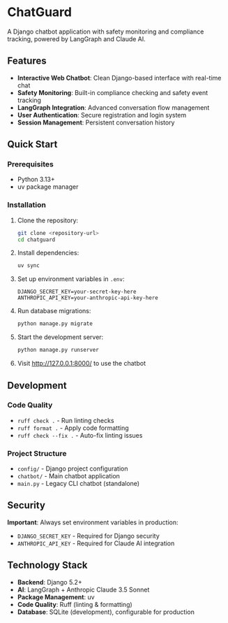 # ChatGuard

A Django chatbot application with safety monitoring and compliance tracking, powered by LangGraph and Claude AI.

## Features

- **Interactive Web Chatbot**: Clean Django-based interface with real-time chat
- **Safety Monitoring**: Built-in compliance checking and safety event tracking
- **LangGraph Integration**: Advanced conversation flow management
- **User Authentication**: Secure registration and login system
- **Session Management**: Persistent conversation history

## Quick Start

### Prerequisites
- Python 3.13+
- uv package manager

### Installation

1. Clone the repository:
   ```bash
   git clone <repository-url>
   cd chatguard
   ```

2. Install dependencies:
   ```bash
   uv sync
   ```

3. Set up environment variables in `.env`:
   ```env
   DJANGO_SECRET_KEY=your-secret-key-here
   ANTHROPIC_API_KEY=your-anthropic-api-key-here
   ```

4. Run database migrations:
   ```bash
   python manage.py migrate
   ```

5. Start the development server:
   ```bash
   python manage.py runserver
   ```

6. Visit http://127.0.0.1:8000/ to use the chatbot

## Development

### Code Quality
- `ruff check .` - Run linting checks
- `ruff format .` - Apply code formatting
- `ruff check --fix .` - Auto-fix linting issues

### Project Structure
- `config/` - Django project configuration
- `chatbot/` - Main chatbot application
- `main.py` - Legacy CLI chatbot (standalone)

## Security

**Important**: Always set environment variables in production:
- `DJANGO_SECRET_KEY` - Required for Django security
- `ANTHROPIC_API_KEY` - Required for Claude AI integration

## Technology Stack

- **Backend**: Django 5.2+
- **AI**: LangGraph + Anthropic Claude 3.5 Sonnet
- **Package Management**: uv
- **Code Quality**: Ruff (linting & formatting)
- **Database**: SQLite (development), configurable for production
